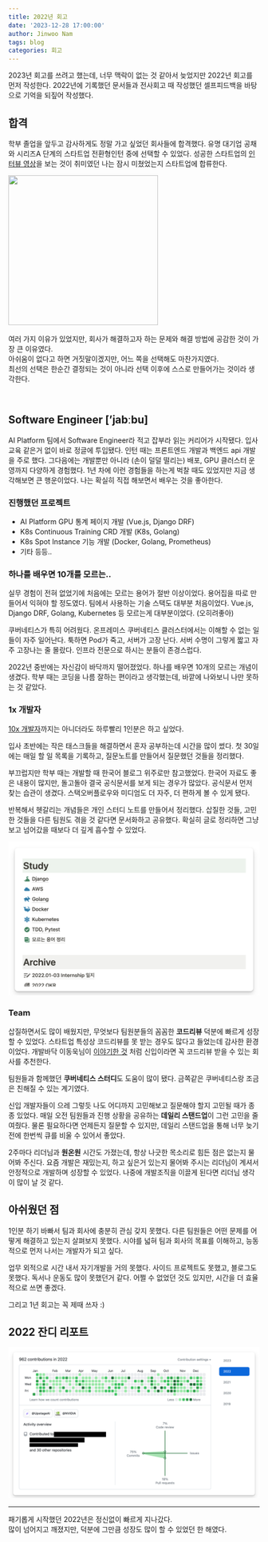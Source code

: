 ```yaml
---
title: 2022년 회고
date: '2023-12-28 17:00:00'
author: Jinwoo Nam
tags: blog
categories: 회고
---
```


2023년 회고를 쓰려고 했는데, 너무 맥락이 없는 것 같아서 늦었지만 2022년 회고를 먼저 작성한다. 2022년에 기록했던 문서들과 전사회고 때 작성했던 셀프피드백을 바탕으로 기억을 되짚어 작성했다.

## 합격

학부 졸업을 앞두고 감사하게도 정말 가고 싶었던 회사들에 합격했다. 유명 대기업 공채와 시리즈A 단계의 스타트업 전환형인턴 중에 선택할 수 있었다. 성공한 스타트업의 [인터뷰 영상](https://www.youtube.com/@eo_studio)을 보는 것이 취미였던 나는 잠시 미쳤었는지 스타트업에 합류한다.

<img src="stay.gif" width="300" height="300">
<br>

여러 가지 이유가 있었지만, 회사가 해결하고자 하는 문제와 해결 방법에 공감한 것이 가장 큰 이유였다.<br>
아쉬움이 없다고 하면 거짓말이겠지만, 어느 쪽을 선택해도 마찬가지였다.<br>
최선의 선택은 한순간 결정되는 것이 아니라 선택 이후에 스스로 만들어가는 것이라 생각한다.<br>

<br>

## Software Engineer [’jabːbu]

AI Platform 팀에서 Software Engineer라 적고 잡부라 읽는 커리어가 시작됐다. 입사 교육 같은거 없이 바로 정글에 투입됐다. 인턴 때는 프론트엔드 개발과 백엔드 api 개발을 주로 했다. 그다음에는 개발뿐만 아니라 (손이 덜덜 떨리는) 배포, GPU 클러스터 운영까지 다양하게 경험했다. 1년 차에 이런 경험들을 하는게 벅찰 때도 있었지만 지금 생각해보면 큰 행운이었다. 나는 확실히 직접 해보면서 배우는 것을 좋아한다.

### 진행했던 프로젝트

- AI Platform GPU 통계 페이지 개발 (Vue.js, Django DRF)
- K8s Continuous Training CRD 개발 (K8s, Golang)
- K8s Spot Instance 기능 개발 (Docker, Golang, Prometheus)
- 기타 등등..

### 하나를 배우면 10개를 모르는..

실무 경험이 전혀 없었기에 처음에는 모르는 용어가 절반 이상이었다. 용어집을 따로 만들어서 익혀야 할 정도였다. 팀에서 사용하는 기술 스택도 대부분 처음이었다. Vue.js, Django DRF, Golang, Kubernetes 등 모르는게 대부분이었다. (오히려좋아)

쿠버네티스가 특히 어려웠다. 온프레미스 쿠버네티스 클러스터에서는 이해할 수 없는 일들이 자주 일어난다. 툭하면 Pod가 죽고, 서버가 고장 난다. 서버 수명이 그렇게 짧고 자주 고장나는 줄 몰랐다. 인프라 전문으로 하시는 분들이 존경스럽다.

2022년 중반에는 자신감이 바닥까지 떨어졌었다. 하나를 배우면 10개의 모르는 개념이 생겼다. 학부 때는 코딩을 나름 잘하는 편이라고 생각했는데, 바깥에 나와보니 나만 못하는 것 같았다.

### 1x 개발자

[10x 개발자](https://www.7pace.com/blog/10x-engineers#:~:text=WTF%20is%20a%20%E2%80%9C10X%20Engineer%E2%80%9D%2C%20Anyway%3F)까지는 아니더라도 하루빨리 1인분은 하고 싶었다.

입사 초반에는 작은 태스크들을 해결하면서 혼자 공부하는데 시간을 많이 썼다. 첫 30일에는 매일 할 일 목록을 기록하고, 질문노트를 만들어서 질문했던 것들을 정리했다.

부끄럽지만 학부 때는 개발할 때 한국어 블로그 위주로만 참고했었다. 한국어 자료도 좋은 내용이 많지만, 돌고돌아 결국 공식문서를 보게 되는 경우가 많았다. 공식문서 먼저 찾는 습관이 생겼다. 스택오버플로우와 미디엄도 더 자주, 더 편하게 볼 수 있게 됐다.

반복해서 헷갈리는 개념들은 개인 스터디 노트를 만들어서 정리했다. 삽질한 것들, 고민한 것들을 다른 팀원도 겪을 것 같다면 문서화하고 공유했다. 확실히 글로 정리하면 그냥 보고 넘어갔을 때보다 더 깊게 흡수할 수 있었다.

<img src="note.png">

### Team

삽질하면서도 많이 배웠지만, 무엇보다 팀원분들의 꼼꼼한 **코드리뷰** 덕분에 빠르게 성장할 수 있었다. 스타트업 특성상 코드리뷰를 못 받는 경우도 많다고 들었는데 감사한 환경이었다. 개발바닥 이동욱님이 [이야기한 것](https://jojoldu.tistory.com/284?category=689637&ref=integer.blog#:~:text=%EB%AC%B4%EC%8A%A8%20%EC%88%98%EB%A5%BC%20%EC%93%B0%EB%8D%94%EB%9D%BC%EB%8F%84-,%EC%BD%94%EB%93%9C%EB%A6%AC%EB%B7%B0%20%ED%95%98%EB%8A%94%20%ED%9A%8C%EC%82%AC%EB%A1%9C%20%EA%B0%80%EC%84%B8%EC%9A%94%20%EA%BC%AD!,-%EC%B2%AB%20Feature%20%EA%B0%9C%EB%B0%9C%EC%9D%B4) 처럼 신입이라면 꼭 코드리뷰 받을 수 있는 회사를 추천한다.

팀원들과 함께했던 **쿠버네티스 스터디**도 도움이 많이 됐다. 금쪽같은 쿠버네티스랑 조금은 친해질 수 있는 계기였다.

신입 개발자들이 으레 그렇듯 나도 어디까지 고민해보고 질문해야 할지 고민될 때가 종종 있었다. 매일 오전 팀원들과 진행 상황을 공유하는 **데일리 스탠드업**이 그런 고민을 줄여줬다. 물론 필요하다면 언제든지 질문할 수 있지만, 데일리 스탠드업을 통해 너무 늦기 전에  한번씩 큐를 비울 수 있어서 좋았다.

2주마다 리더님과 **원온원** 시간도 가졌는데, 항상 나긋한 목소리로 힘든 점은 없는지 물어봐 주신다. 요즘 개발은 재밌는지, 하고 싶은거 있는지 물어봐 주시는 리더님이 계셔서 안정적으로 개발하며 성장할 수 있었다. 나중에 개발조직을 이끌게 된다면 리더님 생각이 많이 날 것 같다.

## 아쉬웠던 점

1인분 하기 바빠서 팀과 회사에 충분히 관심 갖지 못했다. 다른 팀원들은 어떤 문제를 어떻게 해결하고 있는지 살펴보지 못했다. 시야를 넓혀 팀과 회사의 목표를 이해하고, 능동적으로 먼저 나서는 개발자가 되고 싶다.

업무 외적으로 시간 내서 자기개발을 거의 못했다. 사이드 프로젝트도 못했고, 블로그도 못했다. 독서나 운동도 많이 못했던거 같다. 어쩔 수 없었던 것도 있지만, 시간을 더 효율적으로 쓰면 좋겠다.

그리고 1년 회고는 꼭 제때 쓰자 :)

## 2022 잔디 리포트

<img src="jandi.png">

---
패기롭게 시작했던 2022년은 정신없이 빠르게 지나갔다.<br>
많이 넘어지고 깨졌지만, 덕분에 그만큼 성장도 많이 할 수 있었던 한 해였다.

```toc
```
